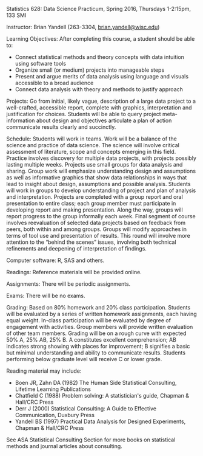 Statistics 628: Data Science Practicum, Spring 2016, Thursdays 1-2:15pm, 133 SMI

Instructor: Brian Yandell (263-3304, brian.yandell@wisc.edu)
 
Learning Objectives: After completing this course, a student should be able to:
* Connect statistical methods and theory concepts with data intuition using software tools
* Organize small (or medium) projects into manageable steps
* Present and argue merits of data analysis using language and visuals accessible to a broad audience
* Connect data analysis with theory and methods to justify approach

Projects: Go from initial, likely vague, description of a large data project to a well-crafted, accessible report, complete with graphics, interpretation and justification for choices. Students will be able to query project meta-information about design and objectives articulate a plan of action communicate results clearly and succinctly.

Schedule: Students will work in teams. Work will be a balance of the science and practice of data science. The science will involve critical assessment of literature, scope and concepts emerging in this field. Practice involves discovery for multiple data projects, with projects possibly lasting multiple weeks. Projects use small groups for data analysis and sharing. Group work will emphasize understanding design and assumptions as well as informative graphics that show data relationships in ways that lead to insight about design, assumptions and possible analysis. Students will work in groups to develop understanding of project and plan of analysis and interpretation. Projects are completed with a group report and oral presentation to entire class; each group member must participate in developing report and making presentation. Along the way, groups will report progress to the group informally each week. Final segment of course involves reevaluation of selected data projects based on feedback from peers, both within and among groups. Groups will modify approaches in terms of tool use and presentation of results. This round will involve more attention to the “behind the scenes” issues, involving both technical refinements and deepening of interpretation of findings.

Computer software: R, SAS and others.

Readings: Reference materials will be provided online.

Assignments: There will be periodic assignments.

Exams: There will be no exams.

Grading: Based on 80% homework and 20% class participation. Students will be evaluated by a series of written homework assignments, each having equal weight. In-class participation will be evaluated by degree of engagement with activities. Group members will provide written evaluation of other team members. Grading will be on a rough curve with expected 50% A, 25% AB, 25% B. A constitutes excellent comprehension; AB indicates strong showing with places for improvement; B signifies a basic but minimal understanding and ability to communicate results. Students performing below graduate level will receive C or lower grade.

Reading material may include:
* Boen JR, Zahn DA (1982) The Human Side Statistical Consulting, Lifetime Learning Publications
* Chatfield C (1988) Problem solving: A statistician's guide, Chapman & Hall/CRC Press
* Derr J (2000) Statistical Consulting: A Guide to Effective Communication, Duxbury Press
* Yandell BS (1997) Practical Data Analysis for Designed Experiments, Chapman & Hall/CRC Press

See ASA Statistical Consulting Section for more books on statistical methods and journal articles about consulting.
